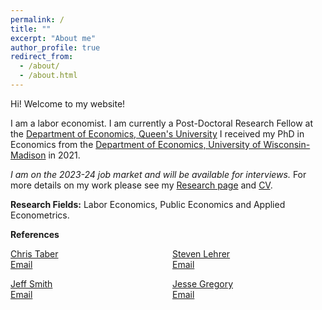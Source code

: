 ```yaml
---
permalink: /
title: ""
excerpt: "About me"
author_profile: true
redirect_from: 
  - /about/
  - /about.html
---
```


Hi! Welcome to my website!

I am a labor economist. I am currently a  Post-Doctoral Research Fellow at the <a href="https://www.econ.queensu.ca/" target="_blank">Department of Economics, Queen's University</a> I received my PhD in Economics from the [Department of Economics, University of Wisconsin-Madison](https://econ.wisc.edu/) in 2021.

*I am on the 2023-24 job market and will be available for interviews.* For more details on my work please see my [Research page](https://moshialam.github.io/research/) and [CV](/papers/Alam_MdMoshiUl_CV.pdf).

**Research Fields:**
  Labor Economics, Public Economics and Applied Econometrics.

**References**

<style>
ul.references {
  columns: 2;
  -webkit-columns: 2;
  -moz-columns: 2;
  list-style-type: none;
  padding: 0;
  margin: 0;
}

ul.references li {
  break-inside: avoid;
  padding-bottom: 1em;

}
</style>

<ul class="references">
  <li>
  <a href="https://www.ssc.wisc.edu/~ctaber/" target="_blank">Chris Taber</a><br>
  <span class="btn--research"><a href="mailto:ctaber@ssc.wisc.edu" target="_blank"><i class="fa fa-envelope" style="font-size:16px"></i> Email</a></span>
</li>
<li>
  <a href="https://sites.google.com/site/econjeffsmith/home" target="_blank">Jeff Smith</a><br>
  <span class="btn--research"><a href="mailto:econjeff@ssc.wisc.edu" target="_blank"><i class="fa fa-envelope" style="font-size:16px"></i> Email</a></span>
</li>
<li>
  <a href="https://www.econ.queensu.ca/people/faculty/steven-lehrer" target="_blank">Steven Lehrer</a><br>
  <span class="btn--research"><a href="mailto:lehrers@queensu.ca" target="_blank"><i class="fa fa-envelope" style="font-size:16px"></i> Email</a></span>
</li>
<li>
  <a href="https://www.ssc.wisc.edu/~jmgregory/" target="_blank">Jesse Gregory</a><br>
  <span class="btn--research"><a href="mailto:jmgregory@ssc.wisc.edu" target="_blank"><i class="fa fa-envelope" style="font-size:16px"></i> Email</a></span>
</li>
</ul>


